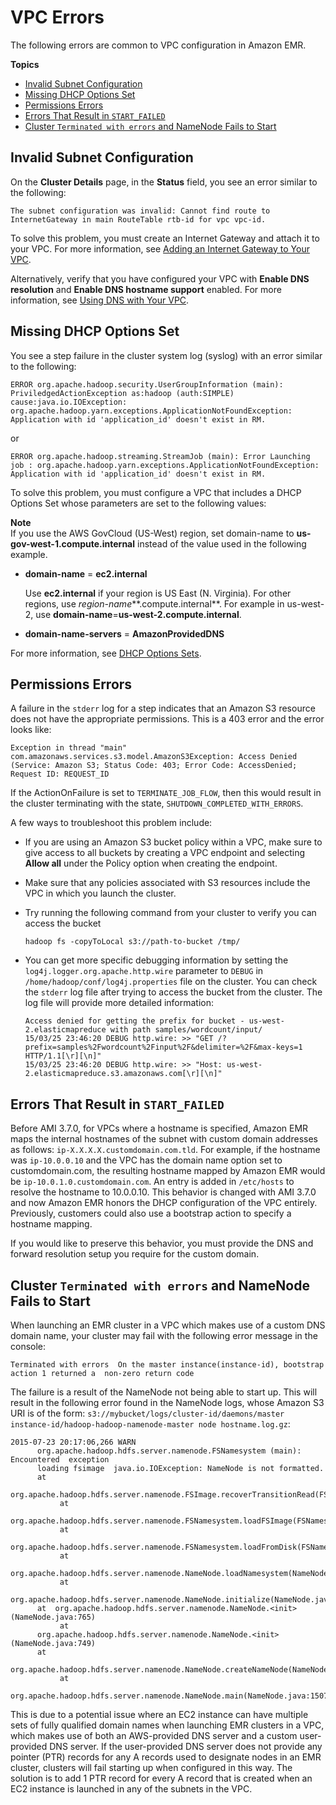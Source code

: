 # VPC Errors<a name="emr-troubleshoot-error-vpc"></a>

The following errors are common to VPC configuration in Amazon EMR\.

**Topics**
+ [Invalid Subnet Configuration](#emr-troubleshoot-error-gateway)
+ [Missing DHCP Options Set](#emr-troubleshoot-error-dhcp)
+ [Permissions Errors](#emr-troubleshoot-error-denied)
+ [Errors That Result in `START_FAILED`](#emr-troubleshoot-error-vpc-dns)
+ [Cluster `Terminated with errors` and NameNode Fails to Start](#emr-troubleshoot-namenode-dns)

## Invalid Subnet Configuration<a name="emr-troubleshoot-error-gateway"></a>

 On the **Cluster Details** page, in the **Status** field, you see an error similar to the following:

`The subnet configuration was invalid: Cannot find route to InternetGateway in main RouteTable rtb-id for vpc vpc-id.`

To solve this problem, you must create an Internet Gateway and attach it to your VPC\. For more information, see [Adding an Internet Gateway to Your VPC](https://docs.aws.amazon.com/AmazonVPC/latest/UserGuide/VPC_Internet_Gateway.html)\.

Alternatively, verify that you have configured your VPC with **Enable DNS resolution** and **Enable DNS hostname support** enabled\. For more information, see [Using DNS with Your VPC](https://docs.aws.amazon.com/AmazonVPC/latest/UserGuide/vpc-dns.html)\. 

## Missing DHCP Options Set<a name="emr-troubleshoot-error-dhcp"></a>

You see a step failure in the cluster system log \(syslog\) with an error similar to the following:

` ERROR org.apache.hadoop.security.UserGroupInformation (main): PriviledgedActionException as:hadoop (auth:SIMPLE) cause:java.io.IOException: org.apache.hadoop.yarn.exceptions.ApplicationNotFoundException: Application with id 'application_id' doesn't exist in RM. `

or 

`ERROR org.apache.hadoop.streaming.StreamJob (main): Error Launching job : org.apache.hadoop.yarn.exceptions.ApplicationNotFoundException: Application with id 'application_id' doesn't exist in RM.`

To solve this problem, you must configure a VPC that includes a DHCP Options Set whose parameters are set to the following values: 

**Note**  
If you use the AWS GovCloud \(US\-West\) region, set domain\-name to **us\-gov\-west\-1\.compute\.internal** instead of the value used in the following example\.
+ **domain\-name** = **ec2\.internal**

  Use **ec2\.internal** if your region is US East \(N\. Virginia\)\. For other regions, use *region\-name***\.compute\.internal**\. For example in us\-west\-2, use **domain\-name**=**us\-west\-2\.compute\.internal**\.
+ **domain\-name\-servers** = **AmazonProvidedDNS**

For more information, see [DHCP Options Sets](https://docs.aws.amazon.com/AmazonVPC/latest/UserGuide/VPC_DHCP_Options.html)\.

## Permissions Errors<a name="emr-troubleshoot-error-denied"></a>

A failure in the `stderr` log for a step indicates that an Amazon S3 resource does not have the appropriate permissions\. This is a 403 error and the error looks like:

```
Exception in thread "main" com.amazonaws.services.s3.model.AmazonS3Exception: Access Denied (Service: Amazon S3; Status Code: 403; Error Code: AccessDenied; Request ID: REQUEST_ID
```

If the ActionOnFailure is set to `TERMINATE_JOB_FLOW`, then this would result in the cluster terminating with the state, `SHUTDOWN_COMPLETED_WITH_ERRORS`\.

A few ways to troubleshoot this problem include:
+ If you are using an Amazon S3 bucket policy within a VPC, make sure to give access to all buckets by creating a VPC endpoint and selecting **Allow all** under the Policy option when creating the endpoint\. 
+ Make sure that any policies associated with S3 resources include the VPC in which you launch the cluster\.
+ Try running the following command from your cluster to verify you can access the bucket

  ```
  hadoop fs -copyToLocal s3://path-to-bucket /tmp/
  ```
+ You can get more specific debugging information by setting the `log4j.logger.org.apache.http.wire` parameter to `DEBUG` in `/home/hadoop/conf/log4j.properties` file on the cluster\. You can check the `stderr` log file after trying to access the bucket from the cluster\. The log file will provide more detailed information:

  ```
  Access denied for getting the prefix for bucket - us-west-2.elasticmapreduce with path samples/wordcount/input/
  15/03/25 23:46:20 DEBUG http.wire: >> "GET /?prefix=samples%2Fwordcount%2Finput%2F&delimiter=%2F&max-keys=1 HTTP/1.1[\r][\n]"
  15/03/25 23:46:20 DEBUG http.wire: >> "Host: us-west-2.elasticmapreduce.s3.amazonaws.com[\r][\n]"
  ```

## Errors That Result in `START_FAILED`<a name="emr-troubleshoot-error-vpc-dns"></a>

Before AMI 3\.7\.0, for VPCs where a hostname is specified, Amazon EMR maps the internal hostnames of the subnet with custom domain addresses as follows: `ip-X.X.X.X.customdomain.com.tld`\. For example, if the hostname was `ip-10.0.0.10` and the VPC has the domain name option set to customdomain\.com, the resulting hostname mapped by Amazon EMR would be `ip-10.0.1.0.customdomain.com`\. An entry is added in `/etc/hosts` to resolve the hostname to 10\.0\.0\.10\. This behavior is changed with AMI 3\.7\.0 and now Amazon EMR honors the DHCP configuration of the VPC entirely\. Previously, customers could also use a bootstrap action to specify a hostname mapping\.

If you would like to preserve this behavior, you must provide the DNS and forward resolution setup you require for the custom domain\.

## Cluster `Terminated with errors` and NameNode Fails to Start<a name="emr-troubleshoot-namenode-dns"></a>

When launching an EMR cluster in a VPC which makes use of a custom DNS domain name, your cluster may fail with the following error message in the console:

```
Terminated with errors  On the master instance(instance-id), bootstrap action 1 returned a  non-zero return code
```

The failure is a result of the NameNode not being able to start up\. This will result in the following error found in the NameNode logs, whose Amazon S3 URI is of the form: `s3://mybucket/logs/cluster-id/daemons/master instance-id/hadoop-hadoop-namenode-master node hostname.log.gz`:

```
2015-07-23 20:17:06,266 WARN
      org.apache.hadoop.hdfs.server.namenode.FSNamesystem (main): Encountered  exception
      loading fsimage  java.io.IOException: NameNode is not formatted.      
      at
      org.apache.hadoop.hdfs.server.namenode.FSImage.recoverTransitionRead(FSImage.java:212)
           at
      org.apache.hadoop.hdfs.server.namenode.FSNamesystem.loadFSImage(FSNamesystem.java:1020)
           at
      org.apache.hadoop.hdfs.server.namenode.FSNamesystem.loadFromDisk(FSNamesystem.java:739)
           at
      org.apache.hadoop.hdfs.server.namenode.NameNode.loadNamesystem(NameNode.java:537)
           at
      org.apache.hadoop.hdfs.server.namenode.NameNode.initialize(NameNode.java:596)      
      at  org.apache.hadoop.hdfs.server.namenode.NameNode.<init>(NameNode.java:765)
           at
      org.apache.hadoop.hdfs.server.namenode.NameNode.<init>(NameNode.java:749)      
      at
      org.apache.hadoop.hdfs.server.namenode.NameNode.createNameNode(NameNode.java:1441)
           at
      org.apache.hadoop.hdfs.server.namenode.NameNode.main(NameNode.java:1507)
```

This is due to a potential issue where an EC2 instance can have multiple sets of fully qualified domain names when launching EMR clusters in a VPC, which makes use of both an AWS\-provided DNS server and a custom user\-provided DNS server\. If the user\-provided DNS server does not provide any pointer \(PTR\) records for any A records used to designate nodes in an EMR cluster, clusters will fail starting up when configured in this way\. The solution is to add 1 PTR record for every A record that is created when an EC2 instance is launched in any of the subnets in the VPC\.
